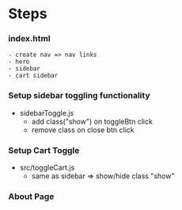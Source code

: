 # Steps

### index.html

    - create nav => nav links
    - hero
    - sidebar
    - cart sidebar

### Setup sidebar toggling functionality

- sidebarToggle.js
  - add class("show") on toggleBtn click
  - remove class on close btn click

### Setup Cart Toggle

- src/toggleCart.js
  - same as sidebar => show/hide class "show"

### About Page

